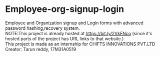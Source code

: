 # Employee-org-signup-login
Employee and Organization signup and Login forms with advanced password hashing,recovery system.  
NOTE:This project is already hosted at https://bit.ly/2VkFNco (since it's hosted parts of the project has URL links to that website.)  
This project is made as an internship for CHIFTS INNOVATIONS PVT.LTD  Creator: Tarun reddy, 17M31A0519 
